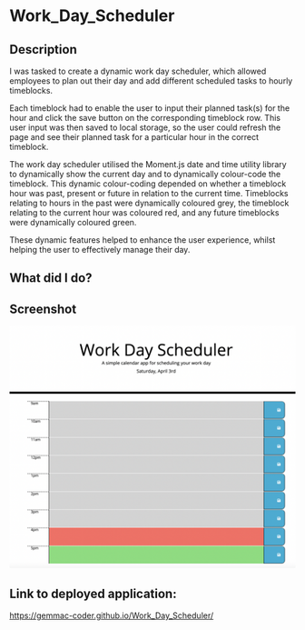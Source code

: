 # Work_Day_Scheduler

## Description

I was tasked to create a dynamic work day scheduler, which allowed employees to plan out their day and add different scheduled tasks to hourly timeblocks.

Each timeblock had to enable the user to input their planned task(s) for the hour and click the save button on the corresponding timeblock row. This user input was then saved to local storage, so the user could refresh the page and see their planned task for a particular hour in the correct timeblock.

The work day scheduler utilised the Moment.js date and time utility library to dynamically show the current day and to dynamically colour-code the timeblock. This dynamic colour-coding depended on whether a timeblock hour was past, present or future in relation to the current time. Timeblocks relating to hours in the past were dynamically coloured grey, the timeblock relating to the current hour was coloured red, and any future timeblocks were dynamically coloured green.

These dynamic features helped to enhance the user experience, whilst helping the user to effectively manage their day.

## What did I do?

## Screenshot

![Screenshot of deployed Work Day Scheduler application](assets/screenshots/work-day-scheduler-deployed-application.png)

## Link to deployed application:

https://gemmac-coder.github.io/Work_Day_Scheduler/
